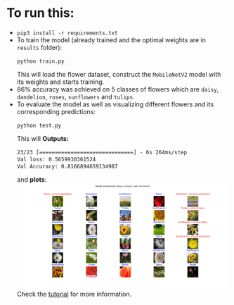 # To run this:
- `pip3 install -r requirements.txt`
- To train the model (already trained and the optimal weights are in `results` folder):
    ```
    python train.py
    ```
    This will load the flower dataset, construct the `MobileNetV2` model with its weights and starts training.
- 86% accuracy was achieved on 5 classes of flowers which are `daisy`, `dandelion`, `roses`, `sunflowers` and `tulips`.
- To evaluate the model as well as visualizing different flowers and its corresponding predictions:
    ```
    python test.py
    ```
    This will **Outputs:**
    ```
    23/23 [==============================] - 6s 264ms/step
    Val loss: 0.5659930361524
    Val Accuracy: 0.8166894659134987
    ```
    and **plots**:
    ![Predicted Flowers](predicted-flowers.png)
    Check the [tutorial](https://www.thepythoncode.com/article/use-transfer-learning-for-image-flower-classification-keras-python) for more information.
